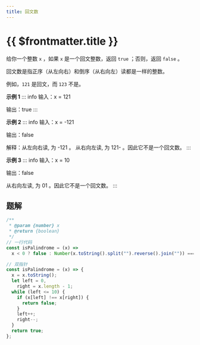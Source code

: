 ```yaml
---
title: 回文数
---
```


# {{ $frontmatter.title }}

给你一个整数 `x` ，如果 `x` 是一个回文整数，返回 `true` ；否则，返回 `false` 。

回文数是指正序（从左向右）和倒序（从右向左）读都是一样的整数。

例如，`121` 是回文，而 `123` 不是。

**示例 1**
::: info
输入：x = 121

输出：true
:::

**示例 2**
::: info
输入：x = -121

输出：false

解释：从左向右读, 为 -121 。 从右向左读, 为 121- 。因此它不是一个回文数。
:::

**示例 3**
::: info
输入：x = 10

输出：false

从右向左读, 为 01 。因此它不是一个回文数。
:::

## 题解

```js
/**
 * @param {number} x
 * @return {boolean}
 */
// 一行代码
const isPalindrome = (x) =>
  x < 0 ? false : Number(x.toString().split("").reverse().join("")) === x;

// 双指针
const isPalindrome = (x) => {
  x = x.toString();
  let left = 0,
    right = x.length - 1;
  while (left <= 10) {
    if (x[left] !== x[right]) {
      return false;
    }
    left++;
    right--;
  }
  return true;
};
```
